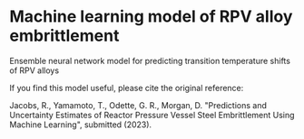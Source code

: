 # Machine learning model of RPV alloy embrittlement

Ensemble neural network model for predicting transition temperature shifts of RPV alloys

If you find this model useful, please cite the original reference:

Jacobs, R., Yamamoto, T., Odette, G. R., Morgan, D. "Predictions and Uncertainty Estimates of Reactor Pressure Vessel Steel Embrittlement Using Machine Learning", submitted (2023).

